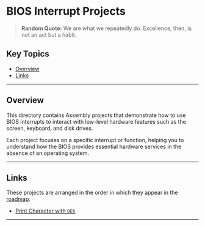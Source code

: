 # BIOS Interrupt Projects

> **Random Quote:** We are what we repeatedly do. Excellence, then, is not an act but a habit.

## Key Topics

+ [Overview](#overview)
+ [Links](#links)

---

## Overview

This directory contains Assembly projects that demonstrate how to use BIOS interrupts to interact with low-level hardware features such as the screen, keyboard, and disk drives.

Each project focuses on a specific interrupt or function, helping you to understand how the BIOS provides essential hardware services in the absence of an operating system.

---

## Links

These projects are arranged in the order in which they appear in the [roadmap](../../roadmap/README.md).

+ [Print Character with `0Eh`](./project001/README.md)

---
